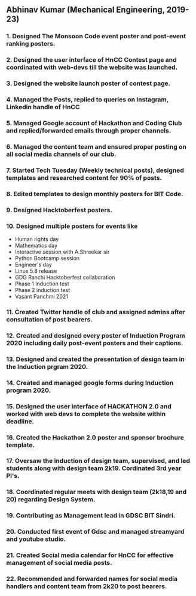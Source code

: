 ## Abhinav Kumar (Mechanical Engineering, 2019-23)
### 1. Designed The Monsoon Code event poster and post-event ranking posters.
### 2. Designed the user interface of HnCC Contest page and coordinated with web-devs till the website was launched. 
### 3. Designed the website launch poster of contest page.
### 4. Managed the Posts, replied to queries on Instagram, Linkedin handle of HnCC
### 5. Managed Google account of Hackathon and Coding Club and replied/forwarded emails through proper channels.
### 6. Managed the content team and ensured proper posting on all social media channels of our club. 
### 7. Started Tech Tuesday (Weekly technical posts), designed templates and researched content for 90% of posts.
### 8. Edited templates to design monthly posters for BIT Code.
### 9. Designed Hacktoberfest posters.
### 10. Designed multiple posters for events like 
* Human rights day
* Mathematics day
* Interactive session with A.Shreekar sir
* Python Bootcamp session
* Engineer's day
* Linux 5.8 release
* GDG Ranchi Hacktoberfest collaboration
* Phase 1 Induction test
* Phase 2 induction test
* Vasant Panchmi 2021
### 11. Created Twitter handle of club and assigned admins after consultation of post bearers.
### 12. Created and designed every poster of Induction Program 2020 including daily post-event posters and their captions.
### 13. Designed and created the presentation of design team in the Induction prgram 2020.
### 14. Created and managed google forms during Induction program 2020.
### 15. Designed the user interface of HACKATHON 2.0 and worked with web devs to complete the website within deadline.
### 16. Created the Hackathon 2.0 poster and sponsor brochure template.
### 17. Oversaw the induction of design team, supervised, and led students along with design team 2k19. Cordinated 3rd year PI's.
### 18. Coordinated regular meets with design team (2k18,19 and 20) regarding Design System.
### 19. Contributing as Management lead in GDSC BIT Sindri.
### 20. Conducted first event of Gdsc and managed streamyard and youtube studio.
### 21. Created Social media calendar for HnCC for effective management of social media posts. 
### 22. Recommended and forwarded names for social media handlers and content team from 2k20 to post bearers.